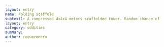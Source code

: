 ```yaml
---
layout: entry 
name: Folding scaffold
subtext1: A compressed 4x4x4 meters scaffolded tower. Random chance of depletion on each use.
layout: entry
category: oddities
summary: 
author: roqueromero
---
```

